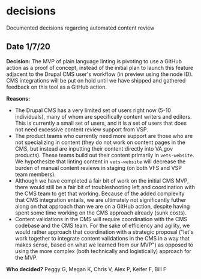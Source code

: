 # decisions

Documented decisions regarding automated content review

## Date 1/7/20

**Decision:** The MVP of plain language linting is pivoting to use a GitHub action as a proof of concept, instead of the initial plan to launch this feature adjacent to the Drupal CMS user's workflow \(in preview using the node ID\). CMS integrations will be put on hold until we have shipped and gathered feedback on this tool as a GitHub action.

**Reasons:**

* The Drupal CMS has a very limited set of users right now \(5-10 individuals\), many of whom are specifically content writers and editors. This is currently a small set of users, and it is a set of users that does not need excessive content review support from VSP. 
* The product teams who currently need more support are those who are not specializing in content \(they do not work on content pages in the CMS, but instead are inputting their content directly into VA.gov products\). These teams build out their content primarily in `vets-website`. We hypothesize that linting content in `vets-website` will decrease the burden of manual content reviews in staging \(on both VFS and VSP team members\).
* Although we have completed a fair bit of work on the initial CMS MVP, there would still be a fair bit of troubleshooting left and coordination with the CMS team to get that working. Because of the added complexity that CMS integration entails, we are ultimately not significantly futher along on that approach than we are on a GitHub action, despite having spent some time working on the CMS approach already \(sunk costs\).
* Content validations in the CMS will require coordination with the CMS codebase and the CMS team. For the sake of efficiency and agility, we would rather approach that coordination with a strategic proposal \("let's work together to integrate content validations in the CMS in a way that makes sense, based on what we learned from our MVP"\) as opposed to using the more complex \(both technically and logistically\) approach for the MVP.

**Who decided?** Peggy G, Megan K, Chris V, Alex P, Keifer F, Bill F

